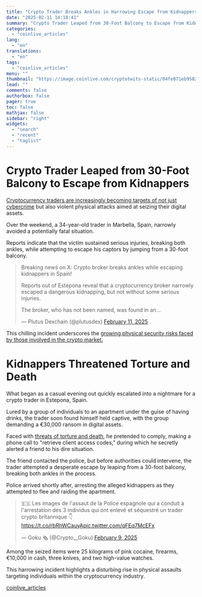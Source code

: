 ```yaml
---
title: "Crypto Trader Breaks Ankles in Harrowing Escape from Kidnappers Amidst Rising Physical Security Fears"
date: "2025-02-11 14:18:41"
summary: "Crypto Trader Leaped from 30-Foot Balcony to Escape from KidnappersCryptocurrency traders are increasingly becoming targets of not just cybercrime but also violent physical attacks aimed at seizing their digital assets. Over the weekend, a 34-year-old trader in Marbella, Spain, narrowly avoided a potentially fatal situation. Reports indicate that the victim..."
categories:
  - "coinlive_articles"
lang:
  - "en"
translations:
  - "en"
tags:
  - "coinlive_articles"
menu: ""
thumbnail: "https://image.coinlive.com/cryptotwits-static/04fe071eb95822666569c72650584983.jpeg"
lead: ""
comments: false
authorbox: false
pager: true
toc: false
mathjax: false
sidebar: "right"
widgets:
  - "search"
  - "recent"
  - "taglist"
---
```


Crypto Trader Leaped from 30-Foot Balcony to Escape from Kidnappers
===================================================================

[Cryptocurrency traders are increasingly becoming targets of not just cybercrime](https://www.coinlive.com/news/ledger-co-founder-david-balland-and-wife-rescued-after-crypto-ransom ) but also violent physical attacks aimed at seizing their digital assets.

Over the weekend, a 34-year-old trader in Marbella, Spain, narrowly avoided a potentially fatal situation.

Reports indicate that the victim sustained serious injuries, breaking both ankles, while attempting to escape his captors by jumping from a 30-foot balcony.

> Breaking news on X: Crypto broker breaks ankles while escaping kidnappers in Spain!   
>   
> Reports out of Estepona reveal that a cryptocurrency broker narrowly escaped a dangerous kidnapping, but not without some serious injuries.   
>   
> The broker, who has not been named, was found in an…
> 
> — Plutus Dexchain (@plutusdex) [February 11, 2025](https://twitter.com/plutusdex/status/1889127804152820135?ref_src=twsrc%5Etfw)

This chilling incident underscores the [growing physical security risks faced by those involved in the crypto market.](https://www.coinlive.com/news/ledger-co-founder-eric-larchev-que-s-kidnapping-claims-debunked-amidst-silence-from ) 

Kidnappers Threatened Torture and Death
=======================================

What began as a casual evening out quickly escalated into a nightmare for a crypto trader in Estepona, Spain.

Lured by a group of individuals to an apartment under the guise of having drinks, the trader soon found himself held captive, with the group demanding a €30,000 ransom in digital assets.

Faced with [threats of torture and death](https://www.coinlive.com/news/bitcoiner-kidnapped-and-murdered-in-ukraine-over-170k-it-might ), he pretended to comply, making a phone call to "retrieve client access codes," during which he secretly alerted a friend to his dire situation.

The friend contacted the police, but before authorities could intervene, the trader attempted a desperate escape by leaping from a 30-foot balcony, breaking both ankles in the process.

Police arrived shortly after, arresting the alleged kidnappers as they attempted to flee and raiding the apartment.

> 🇪🇸 Les images de l'assaut de la Police espagnole qui a conduit à l'arrestation des 3 individus qui ont enlevé et séquestré un trader crypto britannique 👇 <https://t.co/rbRhWCauyA>[pic.twitter.com/qFEq7McEFx](https://t.co/qFEq7McEFx)
> 
> — Goku 🗞 (@Crypto\_\_Goku) [February 9, 2025](https://twitter.com/Crypto__Goku/status/1888598702899728857?ref_src=twsrc%5Etfw)

Among the seized items were 25 kilograms of pink cocaine, firearms, €10,000 in cash, three knives, and two high-value watches.

This harrowing incident highlights a disturbing rise in physical assaults targeting individuals within the cryptocurrency industry.

[coinlive_articles](https://www.coinlive.com/news/crypto-trader-breaks-ankles-in-harrowing-escape-from-kidnappers-amidst)
